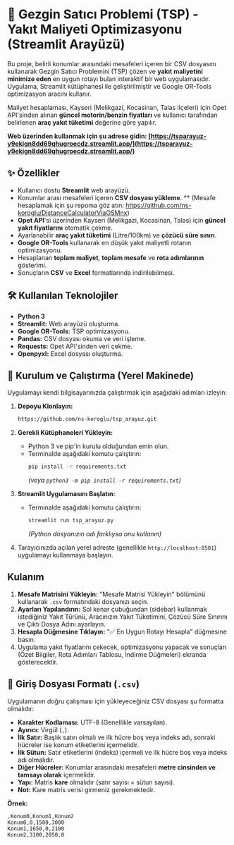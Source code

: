 # 🚚 Gezgin Satıcı Problemi (TSP) - Yakıt Maliyeti Optimizasyonu (Streamlit Arayüzü)

Bu proje, belirli konumlar arasındaki mesafeleri içeren bir CSV dosyasını kullanarak Gezgin Satıcı Problemini (TSP) çözen ve **yakıt maliyetini minimize eden** en uygun rotayı bulan interaktif bir web uygulamasıdır. Uygulama, Streamlit kütüphanesi ile geliştirilmiştir ve Google OR-Tools optimizasyon aracını kullanır.

Maliyet hesaplaması, Kayseri (Melikgazi, Kocasinan, Talas ilçeleri) için Opet API'sinden alınan **güncel motorin/benzin fiyatları** ve kullanıcı tarafından belirlenen **araç yakıt tüketimi** değerine göre yapılır.

**Web üzerinden kullanmak için şu adrese gidin: [https://tsparayuz-y9ekign8dd69qhugroecdz.streamlit.app/](https://tsparayuz-y9ekign8dd69qhugroecdz.streamlit.app/)**

## ✨ Özellikler

* Kullanıcı dostu **Streamlit** web arayüzü.
* Konumlar arası mesafeleri içeren **CSV dosyası yükleme**.
** (Mesafe hesaplamak için şu repoma göz atın: https://github.com/ns-koroglu/DistanceCalculatorViaOSMnx)
* **Opet API**'si üzerinden Kayseri (Melikgazi, Kocasinan, Talas) için **güncel yakıt fiyatlarını** otomatik çekme.
* Ayarlanabilir **araç yakıt tüketimi** (Litre/100km) ve **çözücü süre sınırı**.
* **Google OR-Tools** kullanarak en düşük yakıt maliyetli rotanın optimizasyonu.
* Hesaplanan **toplam maliyet**, **toplam mesafe** ve **rota adımlarının** gösterimi.
* Sonuçların **CSV** ve **Excel** formatlarında indirilebilmesi.

## 🛠️ Kullanılan Teknolojiler

* **Python 3**
* **Streamlit:** Web arayüzü oluşturma.
* **Google OR-Tools:** TSP optimizasyonu.
* **Pandas:** CSV dosyası okuma ve veri işleme.
* **Requests:** Opet API'sinden veri çekme.
* **Openpyxl:** Excel dosyası oluşturma.

## 🚀 Kurulum ve Çalıştırma (Yerel Makinede)

Uygulamayı kendi bilgisayarınızda çalıştırmak için aşağıdaki adımları izleyin:

1.  **Depoyu Klonlayın:**
    ```bash
    https://github.com/ns-koroglu/tsp_arayuz.git
    ```

2.  **Gerekli Kütüphaneleri Yükleyin:**
    * Python 3 ve pip'in kurulu olduğundan emin olun.
    * Terminalde aşağıdaki komutu çalıştırın:
        ```bash
        pip install -r requirements.txt
        ```
        *(veya `python3 -m pip install -r requirements.txt`)*

3.  **Streamlit Uygulamasını Başlatın:**
    * Terminalde aşağıdaki komutu çalıştırın:
        ```bash
        streamlit run tsp_arayuz.py
        ```
        *(Python dosyanızın adı farklıysa onu kullanın)*

4.  Tarayıcınızda açılan yerel adreste (genellikle `http://localhost:8501`) uygulamayı kullanmaya başlayın.

##  Kulanım

1.  **Mesafe Matrisini Yükleyin:** "Mesafe Matrisi Yükleyin" bölümünü kullanarak `.csv` formatındaki dosyanızı seçin.
2.  **Ayarları Yapılandırın:** Sol kenar çubuğundan (sidebar) kullanmak istediğiniz Yakıt Türünü, Aracınızın Yakıt Tüketimini, Çözücü Süre Sınırını ve Çıktı Dosya Adını ayarlayın.
3.  **Hesapla Düğmesine Tıklayın:** "✅ En Uygun Rotayı Hesapla" düğmesine basın.
4.  Uygulama yakıt fiyatlarını çekecek, optimizasyonu yapacak ve sonuçları (Özet Bilgiler, Rota Adımları Tablosu, İndirme Düğmeleri) ekranda gösterecektir.

## 📄 Giriş Dosyası Formatı (`.csv`)

Uygulamanın doğru çalışması için yükleyeceğiniz CSV dosyası şu formatta olmalıdır:

* **Karakter Kodlaması:** UTF-8 (Genellikle varsayılan).
* **Ayırıcı:** Virgül (`,`).
* **İlk Satır:** Başlık satırı olmalı ve ilk hücre boş veya indeks adı, sonraki hücreler ise konum etiketlerini içermelidir.
* **İlk Sütun:** Satır etiketlerini (indeks) içermeli ve ilk hücre boş veya indeks adı olmalıdır.
* **Diğer Hücreler:** Konumlar arasındaki mesafeleri **metre cinsinden ve tamsayı olarak** içermelidir.
* **Yapı:** Matris **kare** olmalıdır (satır sayısı = sütun sayısı).
* **Not:** Kare matris verisi girmeniz gerekmektedir.

**Örnek:**

```csv
,Konum0,Konum1,Konum2
Konum0,0,1500,3000
Konum1,1650,0,2100
Konum2,3100,2050,0
